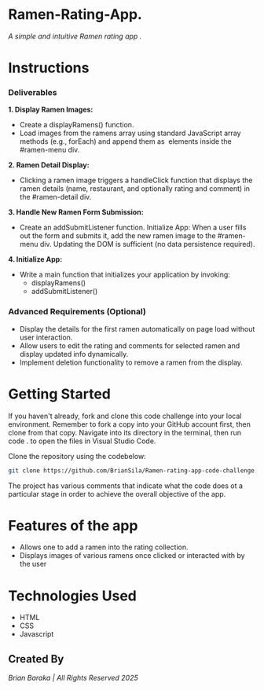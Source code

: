 # Ramen-Rating-App. 

*A simple and intuitive Ramen rating app .*

# Instructions

### Deliverables

**1. Display Ramen Images:**

* Create a displayRamens() function.
* Load images from the ramens array using standard JavaScript array methods (e.g., forEach) and append them as <img> elements inside the #ramen-menu div.
  
**2. Ramen Detail Display:**

* Clicking a ramen image triggers a handleClick function that displays the ramen details (name, restaurant, and optionally rating and comment) in the #ramen-detail div.

**3. Handle New Ramen Form Submission:**

* Create an addSubmitListener function.
Initialize App: When a user fills out the form and submits it, add the new ramen image to the #ramen-menu div. Updating the DOM is sufficient (no data persistence required).

**4. Initialize App:**

* Write a main function that initializes your application by invoking:
  * displayRamens()
  * addSubmitListener()

### Advanced Requirements (Optional)

* Display the details for the first ramen automatically on page load without user interaction.
* Allow users to edit the rating and comments for selected ramen and display updated info dynamically.
* Implement deletion functionality to remove a ramen from the display.
  
# Getting Started
If you haven't already, fork and clone this code challenge into your local environment. Remember to fork a copy into your GitHub account first, then clone from that copy. Navigate into its directory in the terminal, then run code . to open the files in Visual Studio Code.

Clone the repository using the codebelow:
```bash
git clone https://github.com/BrianSila/Ramen-rating-app-code-challenge.
```
The project has various comments that indicate what the code does ot a particular stage in order to achieve the overall objective of the app.

# Features of the app

* Allows one to add a ramen into the rating collection.
* Displays images of various ramens once clicked or interacted with by the user

# Technologies Used

* HTML
* CSS
* Javascript


## Created By

*Brian Baraka | All Rights Reserved 2025*